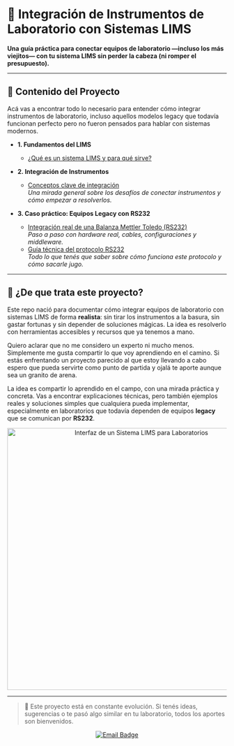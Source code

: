 # 🧪 Integración de Instrumentos de Laboratorio con Sistemas LIMS

**Una guía práctica para conectar equipos de laboratorio —incluso los más viejitos— con tu sistema LIMS sin perder la cabeza (ni romper el presupuesto).**

---

## 📖 Contenido del Proyecto

Acá vas a encontrar todo lo necesario para entender cómo integrar instrumentos de laboratorio, incluso aquellos modelos legacy que todavía funcionan perfecto pero no fueron pensados para hablar con sistemas modernos.

* **1. Fundamentos del LIMS**
    * [¿Qué es un sistema LIMS y para qué sirve?](docs/lims.md)

* **2. Integración de Instrumentos**
    * [Conceptos clave de integración](docs/instruments-integration.md)  
        _Una mirada general sobre los desafíos de conectar instrumentos y cómo empezar a resolverlos._

* **3. Caso práctico: Equipos Legacy con RS232**
    * [Integración real de una Balanza Mettler Toledo (RS232)](docs/legacy-instruments-integration.md)  
        _Paso a paso con hardware real, cables, configuraciones y middleware._
    * [Guía técnica del protocolo RS232](docs/RS232-fundamental-concepts.md)  
        _Todo lo que tenés que saber sobre cómo funciona este protocolo y cómo sacarle jugo._

---

## 📝 ¿De que trata este proyecto?

Este repo nació para documentar cómo integrar equipos de laboratorio con sistemas LIMS de forma **realista**: sin tirar los instrumentos a la basura, sin gastar fortunas y sin depender de soluciones mágicas. La idea es resolverlo con herramientas accesibles y recursos que ya tenemos a mano.

Quiero aclarar que no me considero un experto ni mucho menos. Simplemente me gusta compartir lo que voy aprendiendo en el camino. Si estás enfrentando un proyecto parecido al que estoy llevando a cabo espero que pueda servirte como punto de partida y ojalá te aporte aunque sea un granito de arena.


La idea es compartir lo aprendido en el campo, con una mirada práctica y concreta. Vas a encontrar explicaciones técnicas, pero también ejemplos reales y soluciones simples que cualquiera pueda implementar, especialmente en laboratorios que todavía dependen de equipos **legacy** que se comunican por **RS232**.

<p align="center">
    <img src="https://media.licdn.com/dms/image/C5612AQFOWJ8Dwntwpg/article-cover_image-shrink_720_1280/0/1591671532125?e=2147483647&v=beta&t=rrZzjJp24OxLL7XAai05PrVAqV7BneDYCKgRS_eAXv4" alt="Interfaz de un Sistema LIMS para Laboratorios" width="600"/>
</p>

---

> 💬 Este proyecto está en constante evolución. Si tenés ideas, sugerencias o te pasó algo similar en tu laboratorio, todos los aportes son bienvenidos.

<p align="center">
  <a href="mailto:facundomoriconi.code@gmail.com">
    <img src="https://img.shields.io/badge/Contactar por email-D14836?style=for-the-badge&logo=gmail&logoColor=white" alt="Email Badge"/>
  </a>
</p>
